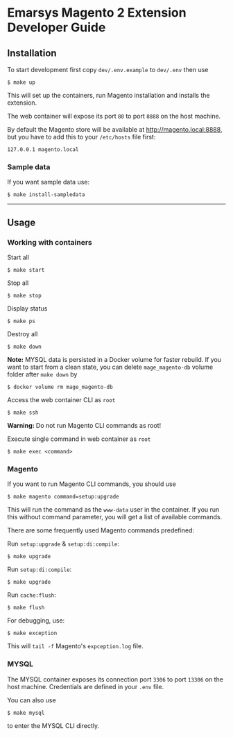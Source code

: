 # Emarsys Magento 2 Extension Developer Guide

## Installation
To start development first copy `dev/.env.example` to `dev/.env` then use
```
$ make up
```
This will set up the containers, run Magento installation and installs the extension.

The web container will expose its port `80` to port `8888` on the host machine.

By default the Magento store will be available at http://magento.local:8888, but you have to add this to your `/etc/hosts` file first:
```
127.0.0.1 magento.local
```

### Sample data
If you want sample data use:
```
$ make install-sampledata
```
---
## Usage
### Working with containers
Start all
```
$ make start
```
Stop all
```
$ make stop
```
Display status
```
$ make ps
```
Destroy all
```
$ make down
```
**Note:** MYSQL data is persisted in a Docker volume for faster rebuild. If you want to start from a clean state, you can delete `mage_magento-db` volume folder after `make down` by
```
$ docker volume rm mage_magento-db
```

Access the web container CLI as `root`
```
$ make ssh
```
**Warning:** Do not run Magento CLI commands as root!

Execute single command in web container as `root`
```
$ make exec <command>
```

### Magento
If you want to run Magento CLI commands, you should use
```
$ make magento command=setup:upgrade
```
This will run the command as the `www-data` user in the container. If you run this without command parameter, you will get a list of available commands.

There are some frequently used Magento commands predefined:

Run `setup:upgrade` & `setup:di:compile`:
```
$ make upgrade
```

Run `setup:di:compile`:
```
$ make upgrade
```

Run `cache:flush`:
```
$ make flush
```

For debugging, use:
```
$ make exception
```
This will `tail -f` Magento's `expception.log` file.

### MYSQL
The MYSQL container exposes its connection port `3306` to port `13306` on the host machine. Credentials are defined in your `.env` file.

You can also use
```
$ make mysql
```
to enter the MYSQL CLI directly.